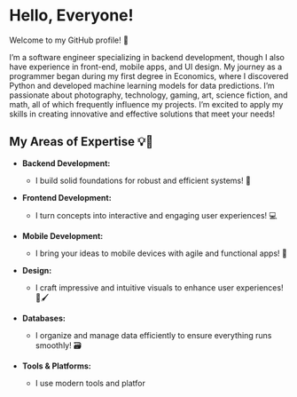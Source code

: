 # Hello, Everyone!

Welcome to my GitHub profile! 🎉

I’m a software engineer specializing in backend development, though I also have experience in front-end, mobile apps, and UI design. My journey as a programmer began during my first degree in Economics, where I discovered Python and developed machine learning models for data predictions. I’m passionate about photography, technology, gaming, art, science fiction, and math, all of which frequently influence my projects. I’m excited to apply my skills in creating innovative and effective solutions that meet your needs!

## **My Areas of Expertise** 💡🚀

- **Backend Development:** 
  - I build solid foundations for robust and efficient systems! 🔧

- **Frontend Development:** 
  - I turn concepts into interactive and engaging user experiences! 💻

- **Mobile Development:** 
  - I bring your ideas to mobile devices with agile and functional apps! 📱

- **Design:** 
  - I craft impressive and intuitive visuals to enhance user experiences! 🎨🖌️

- **Databases:** 
  - I organize and manage data efficiently to ensure everything runs smoothly! 🗃️

- **Tools & Platforms:** 
  - I use modern tools and platfor
